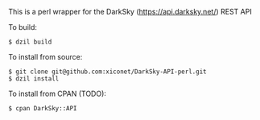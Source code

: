 This is a perl wrapper for the DarkSky (https://api.darksky.net/) REST API

To build:
    
    $ dzil build

To install from source:
    
    $ git clone git@github.com:xiconet/DarkSky-API-perl.git
    $ dzil install

To install from CPAN (TODO):

    $ cpan DarkSky::API
